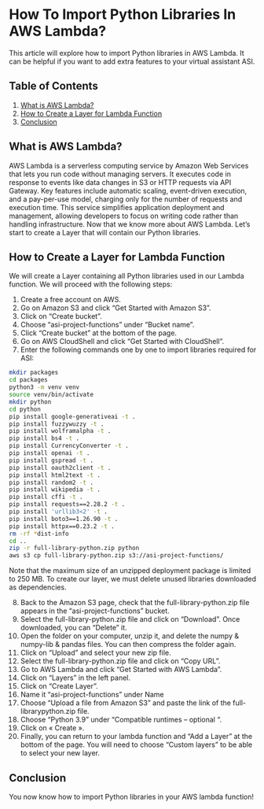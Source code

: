 # How To Import Python Libraries In AWS Lambda?

This article will explore how to import Python libraries in AWS Lambda. It can be helpful if you want to add extra features to your virtual assistant ASI.

## Table of Contents
1. [What is AWS Lambda?](#What-is-AWS-Lambda?)
2. [How to Create a Layer for Lambda Function](#How-to-Create-a-Layer-for-Lambda-Function)
3. [Conclusion](#Conclusion)

## What is AWS Lambda?

AWS Lambda is a serverless computing service by Amazon Web Services that lets you run
code without managing servers. It executes code in response to events like data changes in
S3 or HTTP requests via API Gateway. Key features include automatic scaling, event-driven
execution, and a pay-per-use model, charging only for the number of requests and
execution time. This service simplifies application deployment and management, allowing
developers to focus on writing code rather than handling infrastructure. Now that we know
more about AWS Lambda. Let’s start to create a Layer that will contain our Python libraries.

## How to Create a Layer for Lambda Function

We will create a Layer containing all Python libraries used in our Lambda function. We will proceed with the following steps:
1. Create a free account on AWS.
2. Go on Amazon S3 and click “Get Started with Amazon S3”.
3. Click on “Create bucket”.
4. Choose “asi-project-functions” under “Bucket name”.
5. Click “Create bucket” at the bottom of the page.
6. Go on AWS CloudShell and click “Get Started with CloudShell”.
7. Enter the following commands one by one to import libraries required for ASI:
   
```bash
mkdir packages
cd packages
python3 -m venv venv
source venv/bin/activate
mkdir python
cd python
pip install google-generativeai -t .
pip install fuzzywuzzy -t .
pip install wolframalpha -t .
pip install bs4 -t .
pip install CurrencyConverter -t .
pip install openai -t .
pip install gspread -t .
pip install oauth2client -t .
pip install html2text -t .
pip install random2 -t .
pip install wikipedia -t .
pip install cffi -t .
pip install requests==2.28.2 -t .
pip install 'urllib3<2' -t .
pip install boto3==1.26.90 -t .
pip install httpx==0.23.2 -t .
rm -rf *dist-info
cd ..
zip -r full-library-python.zip python
aws s3 cp full-library-python.zip s3://asi-project-functions/
```

Note that the maximum size of an unzipped deployment package is limited to 250 MB. To create our layer, we must delete unused libraries downloaded as dependencies.

8. Back to the Amazon S3 page, check that the full-library-python.zip file appears in the “asi-project-functions” bucket.
9. Select the full-library-python.zip file and click on “Download”. Once downloaded, you can “Delete” it.
10. Open the folder on your computer, unzip it, and delete the numpy & numpy-lib & pandas files. You can then compress the folder again.
12. Click on “Upload” and select your new zip file.
13. Select the full-library-python.zip file and click on “Copy URL”.
14. Go to AWS Lambda and click “Get Started with AWS Lambda”.
15. Click on “Layers” in the left panel.
16. Click on “Create Layer”.
17. Name it “asi-project-functions” under Name
18. Choose “Upload a file from Amazon S3” and paste the link of the full-librarypython.zip file.
19. Choose “Python 3.9” under “Compatible runtimes – optional “.
20. Click on « Create ».
21. Finally, you can return to your lambda function and “Add a Layer” at the bottom of the page. You will need to choose “Custom layers” to be able to select your new layer.

## Conclusion
You now know how to import Python libraries in your AWS lambda function!






